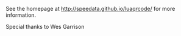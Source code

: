 See the homepage at http://speedata.github.io/luaqrcode/
for more information.

Special thanks to
  Wes Garrison